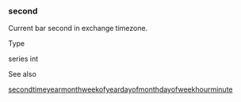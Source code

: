 ### second

Current bar second in exchange timezone.

Type

series int

See also

[second](#fun_second)[time](#var_time)[year](#var_year)[month](#var_month)[weekofyear](#var_weekofyear)[dayofmonth](#var_dayofmonth)[dayofweek](#var_dayofweek)[hour](#var_hour)[minute](#var_minute)
